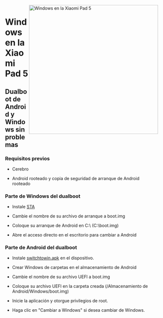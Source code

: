 <img align="right" src="https://raw.githubusercontent.com/erdilS/Port-Windows-11-Xiaomi-Pad-5/main/nabu.png" width="425" alt="Windows en la Xiaomi Pad 5">


# Windows en la Xiaomi Pad 5

## Dualboot de Android y Windows sin problemas

### Requisitos previos

- Cerebro

- Android rooteado y copia de seguridad de arranque de Android rooteado


### Parte de Windows del dualboot

- Instale [STA](https://github.com/erdilS/Port-Windows-11-Xiaomi-Pad-5/releases/download/dualboot/StA_Installer_nabu.exe)

- Cambie el nombre de su archivo de arranque a boot.img

- Coloque su arranque de Android en C:\ (C:\boot.img)

- Abre el acceso directo en el escritorio para cambiar a Android

### Parte de Android del dualboot

- Instale [switchtowin.apk](https://github.com/erdilS/Port-Windows-11-Xiaomi-Pad-5/releases/download/dualboot/switchtowindows.apk) en el dispositivo.

- Crear Windows de carpetas en el almacenamiento de Android

- Cambie el nombre de su archivo UEFI a boot.img

- Coloque su archivo UEFI en la carpeta creada (/Almacenamiento de Android/Windows/boot.img)

- Inicie la aplicación y otorgue privilegios de root.

- Haga clic en "Cambiar a Windows" si desea cambiar de Windows.
